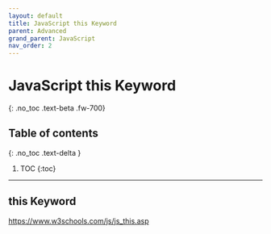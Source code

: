 ```yaml
---
layout: default
title: JavaScript this Keyword
parent: Advanced
grand_parent: JavaScript
nav_order: 2
---
```


# JavaScript this Keyword
{: .no_toc .text-beta .fw-700}

## Table of contents
{: .no_toc .text-delta }

1. TOC
{:toc}

---

## this Keyword

https://www.w3schools.com/js/js_this.asp
